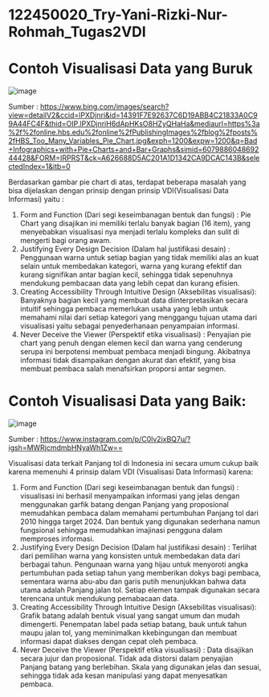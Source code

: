 # 122450020_Try-Yani-Rizki-Nur-Rohmah_Tugas2VDI
# Contoh Visualisasi Data yang Buruk
![image](https://github.com/user-attachments/assets/eec583bc-cfaf-4ab1-b08e-c80d3b6e5b05)

Sumber : https://www.bing.com/images/search?view=detailV2&ccid=lPXDjnri&id=14391F7E92637C6D19ABB4C21833A0C99A44FC4F&thid=OIP.lPXDjnriH6dApHKsO8HZyQHaHa&mediaurl=https%3a%2f%2fonline.hbs.edu%2fonline%2fPublishingImages%2fblog%2fposts%2fHBS_Too_Many_Variables_Pie_Chart.jpg&exph=1200&expw=1200&q=Bad+Infographics+with+Pie+Charts+and+Bar+Graphs&simid=607988604869244428&FORM=IRPRST&ck=A626688D5AC201A1D1342CA9DCAC143B&selectedIndex=1&itb=0

Berdasarkan gambar pie chart di atas, terdapat beberapa masalah yang bisa dijelaskan dengan prinsip dengan prinsip VDI(Visualisasi Data Informasi) yaitu :
  1.	Form and Function (Dari segi keseimbanagan bentuk dan fungsi) :
Pie Chart yang disajikan ini memiliki terlalu banyak bagian (16 item), yang menyebabkan visualisasi nya menjadi terlalu kompleks dan sulit di mengerti bagi orang awam. 
  2. Justifying Every Design Decision	(Dalam hal justifikasi desain) :
Penggunaan warna untuk setiap bagian yang tidak memiliki alas an kuat selain untuk membedakan kategori, warna yang kurang efektif dan kurang signifikan antar bagian kecil, sehingga tidak sepenuhnya mendukung pembacaan data yang lebih cepat dan kurang efisien.
  3.	Creating Accessibility Through Intuitive Design (Aksebilitas visualisasi):
Banyaknya bagian kecil yang membuat data diinterpretasikan secara intuitif sehingga pembaca memerlukan usaha yang lebih untuk memahami nilai dari setiap kategori yang menggangu tujuan utama dari visualisasi yaitu sebagai penyederhanaan penyampaian informasi.
  4.	Never Deceive the Viewer (Perspektif etika visualisasi) :
Penyajian pie chart yang penuh dengan elemen kecil dan warna yang cenderung serupa ini berpotensi membuat pembaca menjadi bingung. Akibatnya informasi tidak disampaikan dengan akurat dan efektif, yang bisa membuat pembaca salah menafsirkan proporsi antar segmen.

# Contoh Visualisasi Data yang Baik:

![image](https://github.com/user-attachments/assets/905bf327-c195-41ef-8913-d65e7109b77c)

Sumber : https://www.instagram.com/p/C0lv2ixBQ7u/?igsh=MWRjcmdmbHNyaWh1Zw==

Visualisasi data terkait Panjang tol di Indonesia ini secara umum cukup baik karena memenuhi 4 prinsip dalam VDI (Visualisasi Data Informasi) karena:
  1.	Form and Function (Dari segi keseimbanagan bentuk dan fungsi) :
visualisasi ini berhasil menyampaikan informasi yang jelas dengan menggunakan garfik batang dengan Panjang yang proposional memudahkan pembaca dalam memahami pertumbuhan Panjang tol dari 2010 hingga target 2024. Dan bentuk yang digunakan sederhana namun fungsional sehingga memudahkan imajinasi pengguna dalam memproses informasi. 
  2.	Justifying Every Design Decision	(Dalam hal justifikasi desain) :
Terlihat dari pemilihan warna yang konsisten untuk membedakan data dari berbagai tahun. Pengunaan warna yang hijau untuk menyoroti angka pertumbuhan pada setiap tahun yang memberikan dokys bagi pembaca, sementara warna abu-abu dan garis putih menunjukkan bahwa data utama adalah Panjang jalan tol. Setiap elemen tampak digunakan secara terencana untuk mendukung pemabacaan data.
  3.	Creating Accessibility Through Intuitive Design (Aksebilitas visualisasi):
Grafik batang adalah bentuk visual yang sangat umum dan mudah dimengerti. Penempatan label pada setiap batang, bauk untuk tahun maupu jalan tol, yang meminimalkan kkebingungan dan membuat informasi dapat diakses dengan cepat oleh pembaca.
  4. 	Never Deceive the Viewer (Perspektif etika visualisasi) :
Data disajikan secara jujur dan proposional. Tidak ada distorsi dalam penyajian Panjang batang yang berlebihan. Skala yang digunakan jelas dan sesuai, sehingga tidak ada kesan manipulasi yang dapat menyesatkan pembaca.




